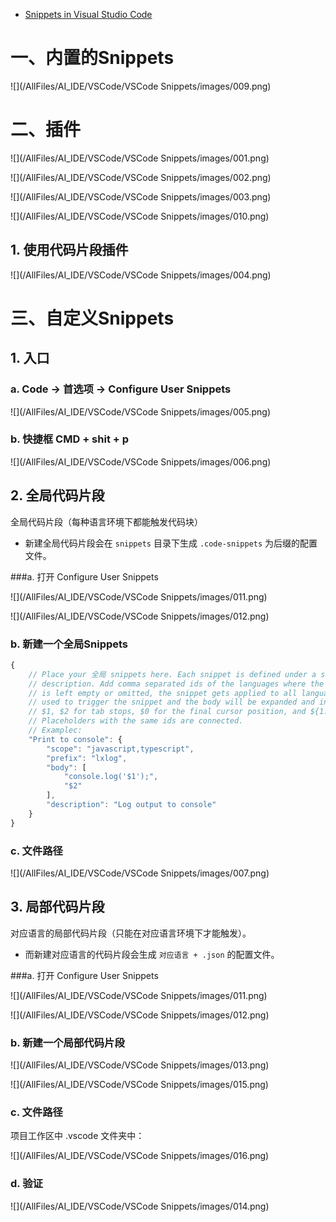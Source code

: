 * [Snippets in Visual Studio Code](https://code.visualstudio.com/docs/editor/userdefinedsnippets)



# 一、内置的Snippets

![](/AllFiles/AI_IDE/VSCode/VSCode  Snippets/images/009.png)





# 二、插件

![](/AllFiles/AI_IDE/VSCode/VSCode  Snippets/images/001.png)

![](/AllFiles/AI_IDE/VSCode/VSCode  Snippets/images/002.png)

![](/AllFiles/AI_IDE/VSCode/VSCode  Snippets/images/003.png)

![](/AllFiles/AI_IDE/VSCode/VSCode  Snippets/images/010.png)



## 1. 使用代码片段插件

![](/AllFiles/AI_IDE/VSCode/VSCode  Snippets/images/004.png)





# 三、自定义Snippets

## 1. 入口

### a. Code -> 首选项 -> Configure User Snippets

![](/AllFiles/AI_IDE/VSCode/VSCode  Snippets/images/005.png)



### b. 快捷框 CMD + shit + p

![](/AllFiles/AI_IDE/VSCode/VSCode  Snippets/images/006.png)



## 2. 全局代码片段

全局代码片段（每种语言环境下都能触发代码块）

* 新建全局代码片段会在 `snippets` 目录下生成 `.code-snippets` 为后缀的配置文件。



###a. 打开 Configure User Snippets

![](/AllFiles/AI_IDE/VSCode/VSCode  Snippets/images/011.png)

![](/AllFiles/AI_IDE/VSCode/VSCode  Snippets/images/012.png)



### b. 新建一个全局Snippets

```js
{
	// Place your 全局 snippets here. Each snippet is defined under a snippet name and has a scope, prefix, body and 
	// description. Add comma separated ids of the languages where the snippet is applicable in the scope field. If scope 
	// is left empty or omitted, the snippet gets applied to all languages. The prefix is what is 
	// used to trigger the snippet and the body will be expanded and inserted. Possible variables are: 
	// $1, $2 for tab stops, $0 for the final cursor position, and ${1:label}, ${2:another} for placeholders. 
	// Placeholders with the same ids are connected.
	// Examplec:
	"Print to console": {
		"scope": "javascript,typescript",
		"prefix": "lxlog",
		"body": [
			"console.log('$1');",
			"$2"
		],
		"description": "Log output to console"
	}
}
```



### c. 文件路径

![](/AllFiles/AI_IDE/VSCode/VSCode  Snippets/images/007.png)



## 3. 局部代码片段

对应语言的局部代码片段（只能在对应语言环境下才能触发）。

* 而新建对应语言的代码片段会生成 `对应语言 + .json` 的配置文件。



###a. 打开 Configure User Snippets

![](/AllFiles/AI_IDE/VSCode/VSCode  Snippets/images/011.png)

![](/AllFiles/AI_IDE/VSCode/VSCode  Snippets/images/012.png)

### b. 新建一个局部代码片段

![](/AllFiles/AI_IDE/VSCode/VSCode  Snippets/images/013.png)

![](/AllFiles/AI_IDE/VSCode/VSCode  Snippets/images/015.png)

### c. 文件路径

项目工作区中 .vscode 文件夹中：

![](/AllFiles/AI_IDE/VSCode/VSCode  Snippets/images/016.png)

### d. 验证

![](/AllFiles/AI_IDE/VSCode/VSCode  Snippets/images/014.png)







































